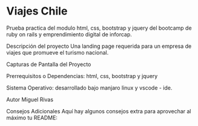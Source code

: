 # Viajes Chile
Prueba practica del modulo html, css, bootstrap y jquery del bootcamp de ruby on rails y emprendimiento digital de inforcap.

Descripción del proyecto
Una landing page requerida para un empresa de viajes que promueve el turismo nacional.

Capturas de Pantalla del Proyecto

Prerrequisitos o Dependencias: html, css, bootstrap y jquery

Sistema Operativo: desarrollado bajo manjaro linux y vscode - ide.

Autor
Miguel Rivas

Consejos Adicionales
Aquí hay algunos consejos extra para aprovechar al máximo tu README:
